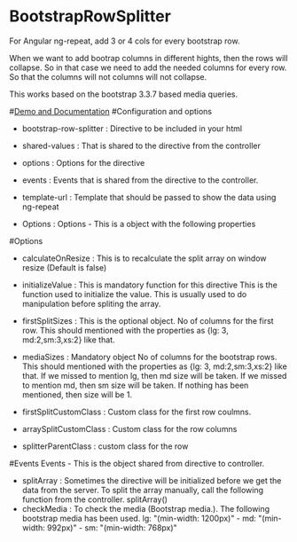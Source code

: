 # BootstrapRowSplitter
For Angular ng-repeat, add 3 or 4 cols for every bootstrap row.

When we want to add bootrap columns in different hights, then the rows will collapse.
So in that case we need to add the needed columns for every row.
So that the columns will not columns will not collapse.

This works based on the bootstrap 3.3.7 based media queries.

#<a href="https://jeevasusej.github.io/bootstrapRowSplitter">Demo and Documentation</a>
#Configuration and options

* bootstrap-row-splitter  :    Directive to be included in your html

* shared-values           :   That is shared to the directive from the controller
* options                 :   Options for the directive
* events                  :   Events that is shared from the directive to the controller.
* template-url            :   Template that should be passed to show the data using ng-repeat
* Options                 :   Options - This is a object with the following properties

#Options
* calculateOnResize       :   This is to recalculate the split array on window resize (Default is false)
* initializeValue         :   This is mandatory function for this directive This is the function used to initialize the value. This is usually used to do manipulation before spliting the array.

* firstSplitSizes         :   This is the optional object. No of columns for the first row. This should mentioned with the properties as {lg: 3, md:2,sm:3,xs:2} like that.

* mediaSizes              :   Mandatory object No of columns for the bootstrap rows. This should mentioned with the properties as {lg: 3, md:2,sm:3,xs:2} like that. If we missed to mention lg, then md size will be taken. If we missed to mention md, then sm size will be taken. If nothing has been mentioned, then size will be 1.
* firstSplitCustomClass   :   Custom class for the first row coulmns.
* arraySplitCustomClass   :   Custom class for the row columns
* splitterParentClass     :   custom class for the row

#Events
Events - This is the object shared from directive to controller.

* splitArray              :   Sometimes the directive will be initialized before we get the data from the server. To split the array manually, call the following function from the controller. splitArray()
* checkMedia              :   To check the media (Bootstrap media.). The following bootstrap media has been used. lg: "(min-width: 1200px)" - md: "(min-width: 992px)"  - sm: "(min-width: 768px)"
